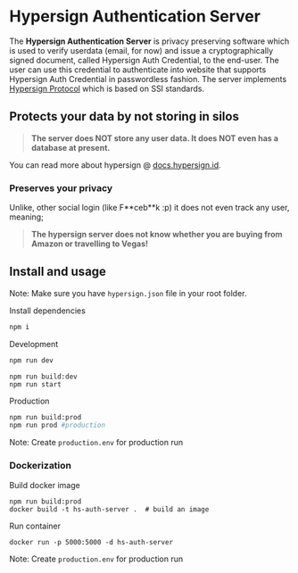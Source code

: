 # Hypersign Authentication Server

The **Hypersign Authentication Server** is privacy preserving software which is used to verify userdata (email, for now) and issue a cryptographically signed document, called Hypersign Auth Credential, to the end-user. The user can use this credential to authenticate into website that supports Hypersign Auth Credential in passwordless fashion. The server implements [Hypersign Protocol](hypersign.id) which is based on SSI standards.

## Protects your data by not storing in silos

> **The server does NOT store any user data. It does NOT even has a database at present.**

You can read more about hypersign @ [docs.hypersign.id](https://docs.hypersign.id).

### Preserves your privacy

Unlike, other social login (like F\*\*ceb\*\*k :p) it does not even track any user, meaning;

> **The hypersign server does not know whether you are buying from Amazon or travelling to Vegas!**

## Install and usage

Note: Make sure you have `hypersign.json` file in your root folder.

Install dependencies
```bash
npm i 
```

Development

```bash
npm run dev 
```

```
npm run build:dev
npm run start  
```

Production

```bash
npm run build:prod 
npm run prod #production
```
Note: Create `production.env` for production run

### Dockerization

Build docker image
```
npm run build:prod
docker build -t hs-auth-server .  # build an image
```

Run container
```
docker run -p 5000:5000 -d hs-auth-server
```
Note: Create `production.env` for production run
